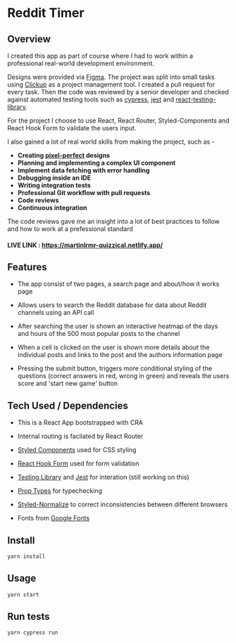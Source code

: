 # Reddit Timer

## Overview

I created this app as part of course where I had to work within a professional real-world development environment.

Designs were provided via [Figma](https://figma.com/). The project was split into small tasks using [Clickup](https://clickup.com/) as a project management tool. I created a pull request for every task. Then the code was reviewed by a senior developer and checked against automated testing tools such as [cypress](https://www.cypress.io/), [jest](https://jestjs.io/) and [react-testing-library](https://testing-library.com/).

For the project I choose to use React, React Router, Styled-Components and React Hook Form to validate the users input.

I also gained a lot of real world skills from making the project, such as -

- **Creating [pixel-perfect]((https://chrome.google.com/webstore/detail/pixel-perfect-pro/nnhifpoojdlddpnhjbhiagddgckpmpfb)) designs**
- **Planning and implementing a complex UI component**
- **Implement data fetching with error handling**
- **Debugging inside an IDE**
- **Writing integration tests**
- **Professional Git workflow with pull requests**
- **Code reviews**
- **Continuous integration**

The code reviews gave me an insight into a lot of best practices to follow and how to work at a prefessional standard


#### LIVE LINK : https://martinlrmr-quizzical.netlify.app/

## Features

- The app consist of two pages, a search page and about/how it works page 

- Allows users to search the Reddit database for data about Reddit channels using an API call

- After searching the user is shown an interactive heatmap of the days and hours of the 500 most popular posts to the channel

- When a cell is clicked on the user is shown more details about the individual posts and links to the post and the authors information page

- Pressing the submit button, triggers more conditional styling of the questions (correct answers in red, wrong in green) and reveals the users score and 'start new game' button                   

## Tech Used / Dependencies

- This is a React App bootstrapped with CRA

- Internal routing is facilated by React Router

- [Styled Components](https://styled-components.com/) used for CSS styling

- [React Hook Form](https://react-hook-form.com/) used for form validation

- [Testing Library](https://testing-library.com/) and [Jest](https://jestjs.io/) for interation (still working on this)

- [Prop Types](https://reactjs.org/docs/typechecking-with-proptypes.html) for typechecking

- [Styled-Normalize](https://www.npmjs.com/package/styled-normalize) to correct inconsistencies between different browsers

- Fonts from [Google Fonts](https://fonts.google.com/)

## Install

```sh
yarn install
```

## Usage

```sh
yarn start
```

## Run tests

```sh
yarn cypress run
```
